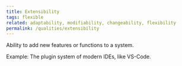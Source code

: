 ```yaml
---
title: Extensibility
tags: flexible
related: adaptability, modifiability, changeability, flexibility
permalink: /qualities/extensibility
---
```


Ability to add new features or functions to a system.

Example: The plugin system of modern IDEs, like VS-Code.

